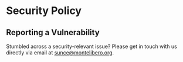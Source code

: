 # Security Policy

## Reporting a Vulnerability

Stumbled across a security-relevant issue? Please get in touch with us directly via email at <sunce@montelibero.org>.
